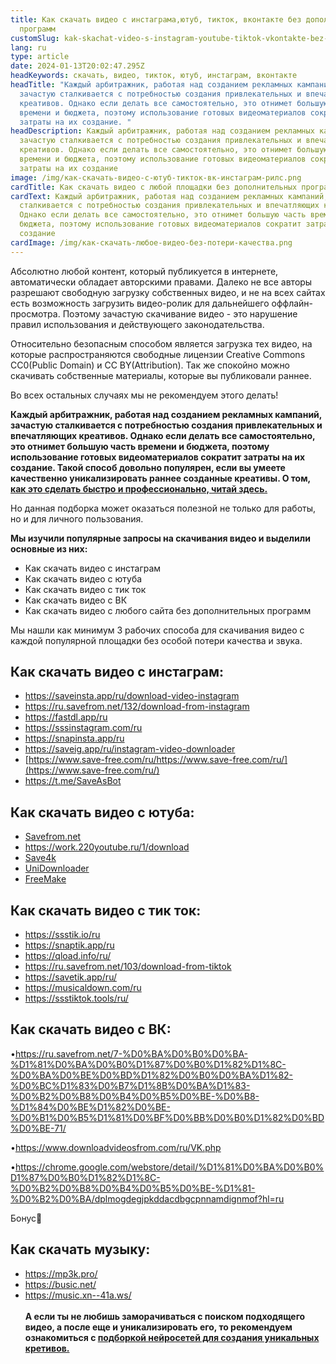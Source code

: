 ```yaml
---
title: Как скачать видео с инстаграма,ютуб, тикток, вконтакте без дополнительных
  программ
customSlug: kak-skachat-video-s-instagram-youtube-tiktok-vkontakte-bez-dopolnitelnyh-programm
lang: ru
type: article
date: 2024-01-13T20:02:47.295Z
headKeywords: скачать, видео, тикток, ютуб, инстаграм, вконтакте
headTitle: "Каждый арбитражник, работая над созданием рекламных кампаний,
  зачастую сталкивается с потребностью создания привлекательных и впечатляющих
  креативов. Однако если делать все самостоятельно, это отнимет большую часть
  времени и бюджета, поэтому использование готовых видеоматериалов сократит
  затраты на их создание. "
headDescription: Каждый арбитражник, работая над созданием рекламных кампаний,
  зачастую сталкивается с потребностью создания привлекательных и впечатляющих
  креативов. Однако если делать все самостоятельно, это отнимет большую часть
  времени и бюджета, поэтому использование готовых видеоматериалов сократит
  затраты на их создание
image: /img/как-скачать-видео-с-ютуб-тикток-вк-инстаграм-рилс.png
cardTitle: Как скачать видео с любой площадки без дополнительных программ
cardText: Каждый арбитражник, работая над созданием рекламных кампаний, зачастую
  сталкивается с потребностью создания привлекательных и впечатляющих креативов.
  Однако если делать все самостоятельно, это отнимет большую часть времени и
  бюджета, поэтому использование готовых видеоматериалов сократит затраты на их
  создание
cardImage: /img/как-скачать-любое-видео-без-потери-качества.png
---
```

Абсолютно любой контент, который публикуется в интернете, автоматически обладает авторскими правами. Далеко не все авторы разрешают свободную загрузку собственных видео, и не на всех сайтах есть возможность загрузить видео-ролик для дальнейшего оффлайн-просмотра. Поэтому зачастую скачивание видео - это нарушение правил использования и действующего законодательства.

Относительно безопасным способом является загрузка тех видео, на которые распространяются свободные лицензии Creative Commons CC0(Public Domain) и CC BY(Attribution). Так же спокойно можно скачивать собственные материалы, которые вы публиковали раннее.

Во всех остальных случаях мы не рекомендуем этого делать! 

**Каждый арбитражник, работая над созданием рекламных кампаний, зачастую сталкивается с потребностью создания привлекательных и впечатляющих креативов. Однако если делать все самостоятельно, это отнимет большую часть времени и бюджета, поэтому использование готовых видеоматериалов сократит затраты на их создание. Такой способ довольно популярен, если вы умеете качественно уникализировать раннее созданные креативы. О том, [как это сделать быстро и профессионально, читай здесь.](https://trafflab.io/ru/blog/unikalizatsiya-kreativov-foto-i-video/)**

Но данная подборка может оказаться полезной не только для работы, но и для личного пользования.

**Мы изучили популярные запросы на скачивания видео и выделили основные из них:**

* Как скачать видео с инстаграм
* Как скачать видео с ютуба 
* Как скачать видео с тик ток
* Как скачать видео с ВК 
* Как скачать видео с любого сайта без дополнительных программ

Мы нашли как минимум 3 рабочих способа для скачивания видео с каждой популярной площадки без особой потери качества и звука.

## Как скачать видео с инстаграм:

* <https://saveinsta.app/ru/download-video-instagram>
* <https://ru.savefrom.net/132/download-from-instagram>
* <https://fastdl.app/ru>
* <https://sssinstagram.com/ru>
* <https://snapinsta.app/ru>
* <https://saveig.app/ru/instagram-video-downloader>
* [https://www.save-free.com/ru/https://www.save-free.com/ru/](https://www.save-free.com/ru/)
* <https://t.me/SaveAsBot>

## Как скачать видео с ютуба:

* [Savefrom.net](https://ru.savefrom.net/1-%D0%B1%D1%8B%D1%81%D1%82%D1%80%D1%8B%D0%B9-%D1%81%D0%BF%D0%BE%D1%81%D0%BE%D0%B1-%D1%81%D0%BA%D0%B0%D1%87%D0%B0%D1%82%D1%8C-%D1%81-youtube-160/) 
* <https://work.220youtube.ru/1/download>
* [Save4k](https://save4k.com/)
* [UniDownloader](https://unidownloader.com/ru/v/aHR0cHM6Ly93d3cueW91dHViZS5jb20vd2F0Y2g_dj1KWFBfOXNOT1JmRQ%3D%3D)
* [FreeMake](https://www.freemake.com/ru/free_video_downloader_best/)

## Как скачать видео с тик ток:

* <https://ssstik.io/ru>
* <https://snaptik.app/ru>
* <https://qload.info/ru/>
* <https://ru.savefrom.net/103/download-from-tiktok>
* <https://savetik.app/ru/>
* <https://musicaldown.com/ru>
* <https://ssstiktok.tools/ru/>

## Как скачать видео с ВК:

•<https://ru.savefrom.net/7-%D0%BA%D0%B0%D0%BA-%D1%81%D0%BA%D0%B0%D1%87%D0%B0%D1%82%D1%8C-%D0%BA%D0%BE%D0%BD%D1%82%D0%B0%D0%BA%D1%82-%D0%BC%D1%83%D0%B7%D1%8B%D0%BA%D1%83-%D0%B2%D0%B8%D0%B4%D0%B5%D0%BE-%D0%B8-%D1%84%D0%BE%D1%82%D0%BE-%D0%B1%D0%B5%D1%81%D0%BF%D0%BB%D0%B0%D1%82%D0%BD%D0%BE-71/>

•<https://www.downloadvideosfrom.com/ru/VK.php>

•<https://chrome.google.com/webstore/detail/%D1%81%D0%BA%D0%B0%D1%87%D0%B0%D1%82%D1%8C-%D0%B2%D0%B8%D0%B4%D0%B5%D0%BE-%D1%81-%D0%B2%D0%BA/dplmogdegjpkddacdbgcpnnamdignmof?hl=ru>

Бонус🤪

## Как скачать музыку:

* <https://mp3k.pro/>
* <https://busic.net/>
* <https://music.xn--41a.ws/>\
  \
  **А если ты не любишь заморачиваться с поиском подходящего видео, а после еще и уникализировать его, то рекомендуем ознакомиться с [подборкой нейросетей для создания уникальных кретивов.](https://trafflab.io/ru/blog/neiroseti-dlya-sozdaniya-kretivov/)**